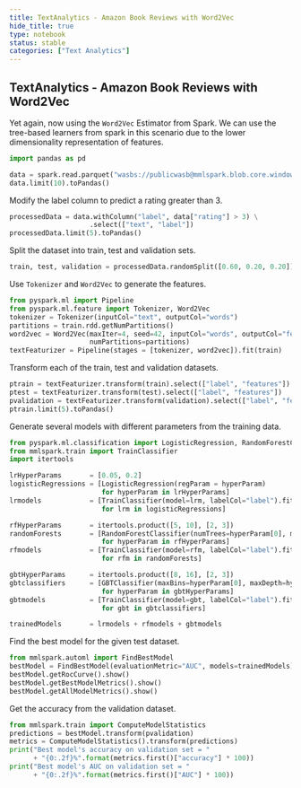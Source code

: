 ```yaml
---
title: TextAnalytics - Amazon Book Reviews with Word2Vec
hide_title: true
type: notebook
status: stable
categories: ["Text Analytics"]
---
```


## TextAnalytics - Amazon Book Reviews with Word2Vec

Yet again, now using the `Word2Vec` Estimator from Spark.  We can use the tree-based
learners from spark in this scenario due to the lower dimensionality representation of
features.


```python
import pandas as pd

```


```python
data = spark.read.parquet("wasbs://publicwasb@mmlspark.blob.core.windows.net/BookReviewsFromAmazon10K.parquet")
data.limit(10).toPandas()
```

Modify the label column to predict a rating greater than 3.


```python
processedData = data.withColumn("label", data["rating"] > 3) \
                    .select(["text", "label"])
processedData.limit(5).toPandas()
```

Split the dataset into train, test and validation sets.


```python
train, test, validation = processedData.randomSplit([0.60, 0.20, 0.20])
```

Use `Tokenizer` and `Word2Vec` to generate the features.


```python
from pyspark.ml import Pipeline
from pyspark.ml.feature import Tokenizer, Word2Vec
tokenizer = Tokenizer(inputCol="text", outputCol="words")
partitions = train.rdd.getNumPartitions()
word2vec = Word2Vec(maxIter=4, seed=42, inputCol="words", outputCol="features",
                    numPartitions=partitions)
textFeaturizer = Pipeline(stages = [tokenizer, word2vec]).fit(train)
```

Transform each of the train, test and validation datasets.


```python
ptrain = textFeaturizer.transform(train).select(["label", "features"])
ptest = textFeaturizer.transform(test).select(["label", "features"])
pvalidation = textFeaturizer.transform(validation).select(["label", "features"])
ptrain.limit(5).toPandas()
```

Generate several models with different parameters from the training data.


```python
from pyspark.ml.classification import LogisticRegression, RandomForestClassifier, GBTClassifier
from mmlspark.train import TrainClassifier
import itertools

lrHyperParams       = [0.05, 0.2]
logisticRegressions = [LogisticRegression(regParam = hyperParam)
                       for hyperParam in lrHyperParams]
lrmodels            = [TrainClassifier(model=lrm, labelCol="label").fit(ptrain)
                       for lrm in logisticRegressions]

rfHyperParams       = itertools.product([5, 10], [2, 3])
randomForests       = [RandomForestClassifier(numTrees=hyperParam[0], maxDepth=hyperParam[1])
                       for hyperParam in rfHyperParams]
rfmodels            = [TrainClassifier(model=rfm, labelCol="label").fit(ptrain)
                       for rfm in randomForests]

gbtHyperParams      = itertools.product([8, 16], [2, 3])
gbtclassifiers      = [GBTClassifier(maxBins=hyperParam[0], maxDepth=hyperParam[1])
                       for hyperParam in gbtHyperParams]
gbtmodels           = [TrainClassifier(model=gbt, labelCol="label").fit(ptrain)
                       for gbt in gbtclassifiers]

trainedModels       = lrmodels + rfmodels + gbtmodels
```

Find the best model for the given test dataset.


```python
from mmlspark.automl import FindBestModel
bestModel = FindBestModel(evaluationMetric="AUC", models=trainedModels).fit(ptest)
bestModel.getRocCurve().show()
bestModel.getBestModelMetrics().show()
bestModel.getAllModelMetrics().show()
```

Get the accuracy from the validation dataset.


```python
from mmlspark.train import ComputeModelStatistics
predictions = bestModel.transform(pvalidation)
metrics = ComputeModelStatistics().transform(predictions)
print("Best model's accuracy on validation set = "
      + "{0:.2f}%".format(metrics.first()["accuracy"] * 100))
print("Best model's AUC on validation set = "
      + "{0:.2f}%".format(metrics.first()["AUC"] * 100))
```

